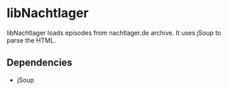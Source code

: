 libNachtlager
=============
libNachtlager loads episodes from nachtlager.de archive. It uses jSoup to parse the HTML.

Dependencies
------------
* jSoup